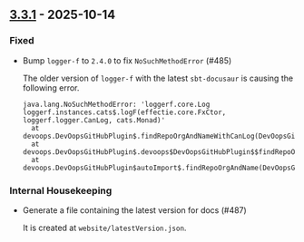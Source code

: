 ## [3.3.1](https://github.com/Kevin-Lee/sbt-devoops/issues?q=is%3Aissue%20is%3Aclosed%20-label%3Adeclined%20milestone%3Am40) - 2025-10-14

### Fixed

* Bump `logger-f` to `2.4.0` to fix `NoSuchMethodError` (#485)

  The older version of `logger-f` with the latest `sbt-docusaur` is causing the following error.
  ```
  java.lang.NoSuchMethodError: 'loggerf.core.Log loggerf.instances.cats$.logF(effectie.core.FxCtor, loggerf.logger.CanLog, cats.Monad)'
	at devoops.DevOopsGitHubPlugin$.findRepoOrgAndNameWithCanLog(DevOopsGitHubPlugin.scala:42)
	at devoops.DevOopsGitHubPlugin$.devoops$DevOopsGitHubPlugin$$findRepoOrgAndNameWithPrintlnLog(DevOopsGitHubPlugin.scala:36)
	at devoops.DevOopsGitHubPlugin$autoImport$.findRepoOrgAndName(DevOopsGitHubPlugin.scala:28)
  ```

### Internal Housekeeping

* Generate a file containing the latest version for docs (#487)

  It is created at `website/latestVersion.json`.
